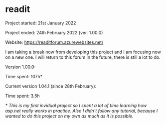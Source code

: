 # readit

Project started: 21st January 2022

Project ended: 24th February 2022 (ver. 1.00.0)

Website: https://readitforum.azurewebsites.net/

I am taking a break now from developing this project and I am focusing now on a new one. I will return to this forum in the future, there is still a lot to do.

Version 1.00.0:

Time spent: 107h* 

Current version 1.04.1 (since 28th February):

Time spent: 3.5h

<i>* This is my first invidual project so I spent a lot of time learning how asp.net really works in practice. Also I didn't follow any tutorial, because I wanted to do this project on my own as much as it is possible.</i>

